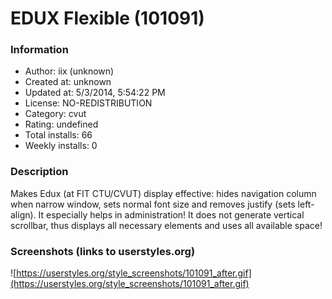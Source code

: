 # EDUX Flexible (101091)

### Information
- Author: iix (unknown)
- Created at: unknown
- Updated at: 5/3/2014, 5:54:22 PM
- License: NO-REDISTRIBUTION
- Category: cvut
- Rating: undefined
- Total installs: 66
- Weekly installs: 0


### Description
Makes Edux (at FIT CTU/CVUT) display effective: hides navigation column when narrow window, sets normal font size and removes justify (sets left-align). It especially helps in administration! It does not generate vertical scrollbar, thus displays all necessary elements and uses all available space!


### Screenshots (links to userstyles.org)
![https://userstyles.org/style_screenshots/101091_after.gif](https://userstyles.org/style_screenshots/101091_after.gif)


